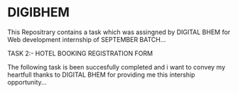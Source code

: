 # DIGIBHEM
This Repositrary contains a task which was assingned by DIGITAL BHEM for Web development internship of SEPTEMBER BATCH...
 
 TASK 2:- HOTEL BOOKING REGISTRATION FORM
 
The following task is been succesfully completed and i want to convey my heartfull thanks to DIGITAL BHEM for providing me this intership opportunity...
